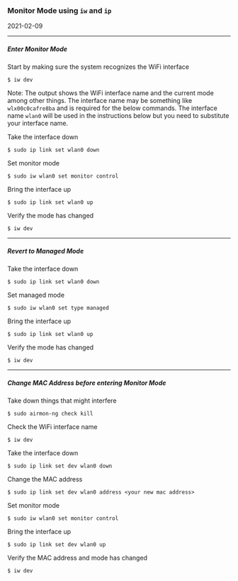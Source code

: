 ### Monitor Mode using ```iw``` and ```ip```

2021-02-09

-----
##### Enter Monitor Mode

Start by making sure the system recognizes the WiFi interface
```
$ iw dev
```
Note: The output shows the WiFi interface name and the current mode among other things. The interface name may be something like `wlx00c0cafre8ba` and is required for the below commands. The interface name `wlan0` will be used in the instructions below but you need to substitute your interface name.


Take the interface down
```
$ sudo ip link set wlan0 down
```

Set monitor mode
```
$ sudo iw wlan0 set monitor control
```

Bring the interface up
```
$ sudo ip link set wlan0 up
```

Verify the mode has changed
```
$ iw dev
```
-----

##### Revert to Managed Mode

Take the interface down
```
$ sudo ip link set wlan0 down
```

Set managed mode
```
$ sudo iw wlan0 set type managed
```

Bring the interface up
```
$ sudo ip link set wlan0 up
```

Verify the mode has changed
```
$ iw dev
```
-----

##### Change MAC Address before entering Monitor Mode

Take down things that might interfere
```
$ sudo airmon-ng check kill
```
Check the WiFi interface name
```
$ iw dev
```
Take the interface down
```
$ sudo ip link set dev wlan0 down
```
Change the MAC address
```
$ sudo ip link set dev wlan0 address <your new mac address>
```
Set monitor mode
```
$ sudo iw wlan0 set monitor control
```
Bring the interface up
```
$ sudo ip link set dev wlan0 up
```
Verify the MAC address and mode has changed
```
$ iw dev
```
